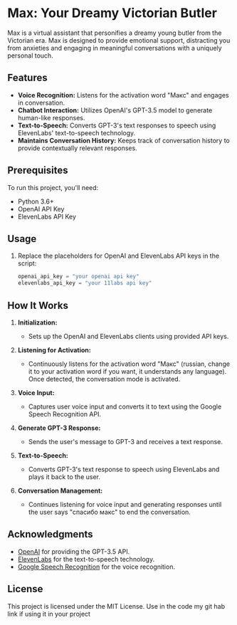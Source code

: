 # Max: Your Dreamy Victorian Butler

Max is a virtual assistant that personifies a dreamy young butler from the Victorian era. Max is designed to provide emotional support, distracting you from anxieties and engaging in meaningful conversations with a uniquely personal touch.

## Features

- **Voice Recognition:** Listens for the activation word "Макс" and engages in conversation.
- **Chatbot Interaction:** Utilizes OpenAI's GPT-3.5 model to generate human-like responses.
- **Text-to-Speech:** Converts GPT-3's text responses to speech using ElevenLabs' text-to-speech technology.
- **Maintains Conversation History:** Keeps track of conversation history to provide contextually relevant responses.

## Prerequisites

To run this project, you'll need:

- Python 3.6+
- OpenAI API Key
- ElevenLabs API Key

## Usage

1. Replace the placeholders for OpenAI and ElevenLabs API keys in the script:

    ```python
    openai_api_key = "your openai api key"
    elevenlabs_api_key = "your 11labs api key"
    ```
## How It Works

1. **Initialization:**
   - Sets up the OpenAI and ElevenLabs clients using provided API keys.

2. **Listening for Activation:**
   - Continuously listens for the activation word "Макс" (russian, change it to your activation word if you want, it understands any language). Once detected, the conversation mode is activated.

3. **Voice Input:**
   - Captures user voice input and converts it to text using the Google Speech Recognition API.

4. **Generate GPT-3 Response:**
   - Sends the user's message to GPT-3 and receives a text response.

5. **Text-to-Speech:**
   - Converts GPT-3's text response to speech using ElevenLabs and plays it back to the user.

6. **Conversation Management:**
   - Continues listening for voice input and generating responses until the user says "спасибо макс" to end the conversation.

## Acknowledgments

- [OpenAI](https://www.openai.com) for providing the GPT-3.5 API.
- [ElevenLabs](https://www.eleven-labs.com) for the text-to-speech technology.
- [Google Speech Recognition](https://pypi.org/project/SpeechRecognition/) for the voice recognition.

## License

This project is licensed under the MIT License. Use in the code my git hab link if using it in your project
